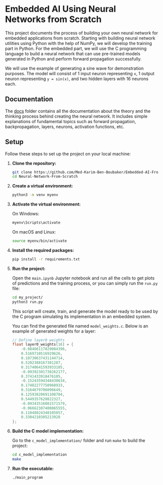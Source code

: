 # Embedded AI Using Neural Networks from Scratch

This project documents the process of building your own neural network for embedded applications from scratch. Starting with building neural network utilities using Python with the help of NumPy, we will develop the training part in Python. For the embedded part, we will use the C programming language to build a neural network that can use pre-trained models generated in Python and perform forward propagation successfully.

We will use the example of generating a sine wave for demonstration purposes. The model will consist of 1 input neuron representing `x`, 1 output neuron representing `y = sin(x)`, and two hidden layers with 16 neurons each.

## Documentation

The [docs](docs/documentation.md) folder contains all the documentation about the theory and the thinking process behind creating the neural network. It includes simple explanations of fundamental topics such as forward propagation, backpropagation, layers, neurons, activation functions, etc.

## Setup

Follow these steps to set up the project on your local machine:

1. **Clone the repository:**

    ```sh
    git clone https://github.com/Med-Karim-Ben-Boubaker/Embedded-AI-From-Scratch.git
    cd Neural-Network-From-Scratch
    ```

2. **Create a virtual environment:**

    ```sh
    python3 -m venv myenv
    ```

3. **Activate the virtual environment:**

    On Windows:
    ```sh
    myenv\Scripts\activate
    ```

    On macOS and Linux:
    ```sh
    source myenv/bin/activate
    ```

4. **Install the required packages:**

    ```sh
    pip install -r requirements.txt
    ```

5. **Run the project:**

    Open the `main.ipynb` Jupyter notebook and run all the cells to get plots of predictions and the training process, or you can simply run the `run.py` file:

    ```sh
    cd my_project/
    python3 run.py
    ```

    This script will create, train, and generate the model ready to be used by the C program simulating its implementation in an embedded system.

    You can find the generated file named `model_weights.c`. Below is an example of generated weights for a layer:

    ```c
    // Define layer0 weights
    float layer0_weights[16] = {
        -0.08466117829084396,
        0.5169710516929626,
        0.18730637431144714,
        0.5202388167381287,
        0.31740641593933105,
        -0.09392301738262177,
        0.3741433918476105,
        -0.15243594348430634,
        0.17482277750968933,
        0.3164679706096649,
        0.12593820691108704,
        0.5449357628822327,
        -0.09343516081571579,
        -0.06662387400865555,
        0.11048824340105057,
        0.3304210305213928
    };
    ```

6. **Build the C model implementation:**

    Go to the `c_model_implementation/` folder and run `make` to build the project:

    ```sh
    cd c_model_implementation
    make
    ```

7. **Run the executable:**

    ```sh
    ./main_program
    ```

